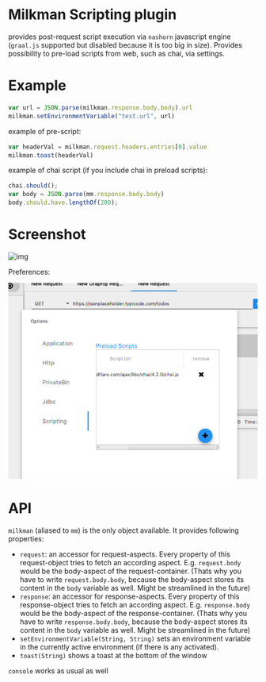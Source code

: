 # Milkman Scripting plugin

provides post-request script execution via `nashorn` javascript engine (`graal.js` supported but disabled because it is too big in size). 
Provides possibility to pre-load scripts from web, such as chai, via settings.


# Example

```javascript
var url = JSON.parse(milkman.response.body.body).url
milkman.setEnvironmentVariable("test.url", url)
```

example of pre-script:

```javascript
var headerVal = milkman.request.headers.entries[0].value
milkman.toast(headerVal)
```

example of chai script (if you include chai in preload scripts):

```javascript
chai.should();
var body = JSON.parse(mm.response.body.body)
body.should.have.lengthOf(200);
```


# Screenshot

![img](/img/scripting-plugin.PNG)

Preferences:

![img](/img/scripting-preferences.png)


# API

`milkman` (aliased to `mm`) is the only object available. It provides following properties:
 * `request`: an accessor for request-aspects. Every property of this request-object tries to fetch an according aspect. E.g. `request.body` would be the body-aspect of the request-container. (Thats why you have to write `request.body.body`, because the body-aspect stores its content in the `body` variable as well. Might be streamlined in the future)
 * `response`: an accessor for response-aspects. Every property of this response-object tries to fetch an according aspect. E.g. `response.body` would be the body-aspect of the response-container. (Thats why you have to write `response.body.body`, because the body-aspect stores its content in the `body` variable as well. Might be streamlined in the future)
 * `setEnvironmentVariable(String, String)` sets an environment variable in the currently active environment (if there is any activated).
 * `toast(String)` shows a toast at the bottom of the window

`console` works as usual as well

